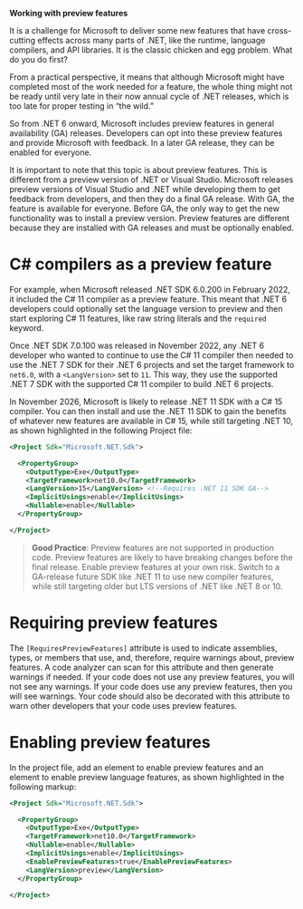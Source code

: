 **Working with preview features**

It is a challenge for Microsoft to deliver some new features that have cross-cutting effects across many parts of .NET, like the runtime, language compilers, and API libraries. It is the classic chicken and egg problem. What do you do first?

From a practical perspective, it means that although Microsoft might have completed most of the work needed for a feature, the whole thing might not be ready until very late in their now annual cycle of .NET releases, which is too late for proper testing in “the wild.”

So from .NET 6 onward, Microsoft includes preview features in general availability (GA) releases. Developers can opt into these preview features and provide Microsoft with feedback. In a later GA release, they can be enabled for everyone.

It is important to note that this topic is about preview features. This is different from a preview version of .NET or Visual Studio. Microsoft releases preview versions of Visual Studio and .NET while developing them to get feedback from developers, and then they do a final GA release. With GA, the feature is available for everyone. Before GA, the only way to get the new functionality was to install a preview version. Preview features are different because they are installed with GA releases and must be optionally enabled.

# C# compilers as a preview feature

For example, when Microsoft released .NET SDK 6.0.200 in February 2022, it included the C# 11 compiler as a preview feature. This meant that .NET 6 developers could optionally set the language version to preview and then start exploring C# 11 features, like raw string literals and the `required` keyword.

Once .NET SDK 7.0.100 was released in November 2022, any .NET 6 developer who wanted to continue to use the C# 11 compiler then needed to use the .NET 7 SDK for their .NET 6 projects and set the target framework to `net6.0`, with a `<LangVersion>` set to `11`. This way, they use the supported .NET 7 SDK with the supported C# 11 compiler to build .NET 6 projects.

In November 2026, Microsoft is likely to release .NET 11 SDK with a C# 15 compiler. You can then install and use the .NET 11 SDK to gain the benefits of whatever new features are available in C# 15, while still targeting .NET 10, as shown highlighted in the following Project file:
```xml
<Project Sdk="Microsoft.NET.Sdk">

  <PropertyGroup>
    <OutputType>Exe</OutputType>
    <TargetFramework>net10.0</TargetFramework>
    <LangVersion>15</LangVersion> <!--Requires .NET 11 SDK GA-->
    <ImplicitUsings>enable</ImplicitUsings>
    <Nullable>enable</Nullable>
  </PropertyGroup>

</Project>
```

> **Good Practice**: Preview features are not supported in production code. Preview features are likely to have breaking changes before the final release. Enable preview features at your own risk. Switch to a GA-release future SDK like .NET 11 to use new compiler features, while still targeting older but LTS versions of .NET like .NET 8 or 10.

# Requiring preview features

The `[RequiresPreviewFeatures]` attribute is used to indicate assemblies, types, or members that use, and, therefore, require warnings about, preview features. A code analyzer can scan for this attribute and then generate warnings if needed. If your code does not use any preview features, you will not see any warnings. If your code does use any preview features, then you will see warnings. Your code should also be decorated with this attribute to warn other developers that your code uses preview features.

# Enabling preview features

In the project file, add an element to enable preview features and an element to enable preview language features, as shown highlighted in the following markup:
```xml
<Project Sdk="Microsoft.NET.Sdk">

  <PropertyGroup>
    <OutputType>Exe</OutputType>
    <TargetFramework>net10.0</TargetFramework>
    <Nullable>enable</Nullable>
    <ImplicitUsings>enable</ImplicitUsings>
    <EnablePreviewFeatures>true</EnablePreviewFeatures>
    <LangVersion>preview</LangVersion>
  </PropertyGroup>

</Project>
```

